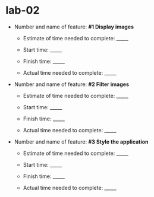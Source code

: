 # lab-02

- Number and name of feature: **#1 Display images**

    - Estimate of time needed to complete: _____

    - Start time: _____

    - Finish time: _____

    - Actual time needed to complete: _____


- Number and name of feature: **#2 Filter images**

    - Estimate of time needed to complete: _____

    - Start time: _____

    - Finish time: _____

    - Actual time needed to complete: _____


- Number and name of feature: **#3 Style the application**

    - Estimate of time needed to complete: _____

    - Start time: _____

    - Finish time: _____

    - Actual time needed to complete: _____